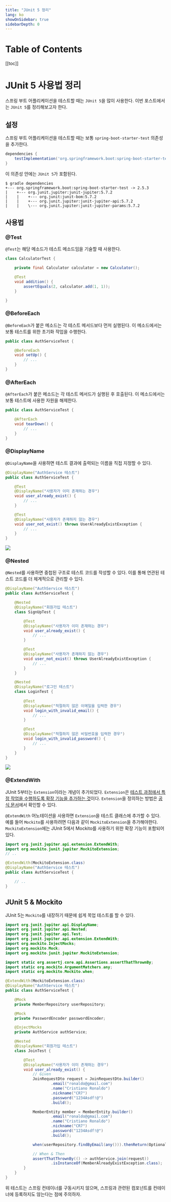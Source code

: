 ```yaml
---
title: "JUnit 5 정리"
lang: ko
showOnSidebar: true
sidebarDepth: 0
---
```


# Table of Contents
[[toc]]

# JUnit 5 사용법 정리
스프링 부트 어플리케이션을 테스트할 때는 `JUnit 5`을 많이 사용한다. 이번 포스트에서는 `JUnit 5`를 정리해보고자 한다.

## 설정
스프링 부트 어플리케이션을 테스트할 때는 보통 `spring-boot-starter-test` 의존성을 추가한다.
``` groovy
dependencies {
    testImplementation('org.springframework.boot:spring-boot-starter-test')
} 
```
이 의존성 안에는 `JUnit 5`가 포함된다.
```
$ gradle dependencies
+--- org.springframework.boot:spring-boot-starter-test -> 2.5.3
|    +--- org.junit.jupiter:junit-jupiter:5.7.2
|    |    +--- org.junit:junit-bom:5.7.2
|    |    +--- org.junit.jupiter:junit-jupiter-api:5.7.2
|    |    \--- org.junit.jupiter:junit-jupiter-params:5.7.2
```

## 사용법

### @Test
`@Test`는 해당 메소드가 테스트 메소드임을 기술할 때 사용한다.
``` java
class CalculatorTest {

    private final Calculator calculator = new Calculator();

    @Test
    void addition() {
        assertEquals(2, calculator.add(1, 1));
    }

}
```

### @BeforeEach
`@BeforeEach`가 붙은 메소드는 각 테스트 메서드보다 먼저 실행된다. 이 메소드에서는 보통 테스트를 위한 초기화 작업을 수행한다.
``` java
public class AuthServiceTest {

    @BeforeEach
    void setUp() {
        // ...
    }
}
```

### @AfterEach
`@AfterEach`가 붙은 메소드는 각 테스트 메서드가 실행된 후 호출된다. 이 메소드에서는 보통 테스트에 사용한 자원을 해제한다.
``` java
public class AuthServiceTest {

    @AfterEach
    void tearDown() {
        // ...
    }
}
```

### @DisplayName
`@DisplayName`을 사용하면 테스트 결과에 출력되는 이름을 직접 지정할 수 있다.
``` java
@DisplayName("AuthService 테스트")
public class AuthServiceTest {

    @Test
    @DisplayName("사용자가 이미 존재하는 경우")
    void user_already_exist() {
        // ...
    }

    @Test
    @DisplayName("사용자가 존재하지 않는 경우")
    void user_not_exist() throws UserAlreadyExistException {
        // ...
    }
}
```
![](./20220201_junit5/1.png)

### @Nested
`@Nested`를 사용하면 중첩된 구조로 테스트 코드를 작성할 수 있다. 이를 통해 연관된 테스트 코드를 더 체계적으로 관리할 수 있다.
``` java
@DisplayName("AuthService 테스트")
public class AuthServiceTest {

    @Nested
    @DisplayName("회원가입 테스트")
    class SignUpTest {

        @Test
        @DisplayName("사용자가 이미 존재하는 경우")
        void user_already_exist() {
            // ...
        }

        @Test
        @DisplayName("사용자가 존재하지 않는 경우")
        void user_not_exist() throws UserAlreadyExistException {
            // ...
        }
    }

    @Nested
    @DisplayName("로그인 테스트")
    class LoginTest {
        
        @Test
        @DisplayName("적절하지 않은 이메일을 입력한 경우")
        void login_with_invalid_email() {
            // ...
        }

        @Test
        @DisplayName("적절하지 않은 비밀번호을 입력한 경우")
        void login_with_invalid_password() {
            // ...
        }
    }
}
```
![](./20220201_junit5/2.png)

### @ExtendWith
JUnit 5부터는 `Extension`이라는 개념이 추가되었다. `Extension`은 <u>테스트 과정에서 특정 작업을 수행하도록 확장 기능을 추가하는 것</u>이다. `Extension`을 정의하는 방법은 [공식 문서](https://junit.org/junit5/docs/current/user-guide/#extensions)에서 확인할 수 있다.

`@ExtendWith` 어노테이션을 사용하면 `Extension`을 테스트 클래스에 추가할 수 있다. 예를 들어 `Mockito`를 사용하려면 다음과 같이 `MockitoExtension`을 추가해야한다. `MockitoExtension`에는 JUnit 5에서 Mockito를 사용하기 위한 확장 기능이 포함되어있다.
``` java
import org.junit.jupiter.api.extension.ExtendWith;
import org.mockito.junit.jupiter.MockitoExtension;
// ..

@ExtendWith(MockitoExtension.class)
@DisplayName("AuthService 테스트")
public class AuthServiceTest {

    // ..
}
```

## JUnit 5 & Mockito
JUnit 5는 `Mockito`를 내장하기 때문에 쉽게 목업 테스트를 할 수 있다.
``` java
import org.junit.jupiter.api.DisplayName;
import org.junit.jupiter.api.Nested;
import org.junit.jupiter.api.Test;
import org.junit.jupiter.api.extension.ExtendWith;
import org.mockito.InjectMocks;
import org.mockito.Mock;
import org.mockito.junit.jupiter.MockitoExtension;

import static org.assertj.core.api.Assertions.assertThatThrownBy;
import static org.mockito.ArgumentMatchers.any;
import static org.mockito.Mockito.when;

@ExtendWith(MockitoExtension.class)
@DisplayName("AuthService 테스트")
public class AuthServiceTest {

    @Mock
    private MemberRepository userRepository;

    @Mock
    private PasswordEncoder passwordEncoder;

    @InjectMocks
    private AuthService authService;

    @Nested
    @DisplayName("회원가입 테스트")
    class JoinTest {

        @Test
        @DisplayName("사용자가 이미 존재하는 경우")
        void user_already_exist() {
            // Given
            JoinRequestDto request = JoinRequestDto.builder()
                    .email("ronaldo@gmail.com")
                    .name("Cristiano Ronaldo")
                    .nickname("CR7")
                    .password("1234Asdf!@")
                    .build();

            MemberEntity member = MemberEntity.builder()
                    .email("ronaldo@gmail.com")
                    .name("Cristiano Ronaldo")
                    .nickname("CR7")
                    .password("1234Asdf!@")
                    .build();

            when(userRepository.findByEmail(any())).thenReturn(Optional.ofNullable(member));

            // When & Then
            assertThatThrownBy(() -> authService.join(request))
                    .isInstanceOf(MemberAlreadyExistException.class);
        }
    }
}
```
위 테스트는 스프링 컨테이너를 구동시키지 않으며, 스프링과 관련된 컴포넌트를 컨테이너에 등록하지도 않는다는 점에 주의하자. 